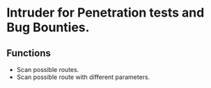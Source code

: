 # Intruder for Penetration tests and Bug Bounties.

## Functions

* Scan possible routes.
* Scan possible route with different parameters.
